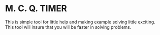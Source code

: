 # M. C. Q. TIMER


This is simple tool for little help and making example solving little exciting. This tool will insure that you will be faster in solving problems.
